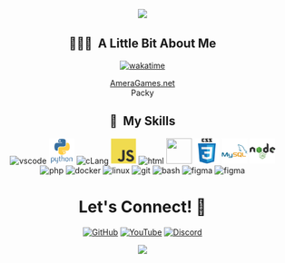 <p align="center">
  <img src="https://capsule-render.vercel.app/api?type=blur&height=300&color=gradient&text=Angry007&animation=fadeIn&textBg=false&section=header&reversal=false"/>
</p>

<div align="center">

<h2> 👨🏻‍💻 &nbsp;A Little Bit About Me</h2>

[![wakatime](https://wakatime.com/badge/user/124a39f2-887b-4527-8227-6ed651164341.svg)](https://wakatime.com/@124a39f2-887b-4527-8227-6ed651164341)

[AmeraGames.net](https://dc.ameragames.net) <br>
Packy

<h2> 🚀 &nbsp;My Skills</h2>
<p>
<img src="https://cdn.jsdelivr.net/gh/devicons/devicon/icons/vscode/vscode-original.svg" alt="vscode" width="45" height="45"/>
<img src="https://raw.githubusercontent.com/devicons/devicon/master/icons/python/python-original-wordmark.svg" alt="python" width="45" height="45"/>
<img src="https://cdn.jsdelivr.net/gh/devicons/devicon/icons/c/c-original.svg" alt="cLang" width="45" height="45"/>
<img src="https://raw.githubusercontent.com/devicons/devicon/master/icons/javascript/javascript-original.svg" alt="javascript" width="45" height="45" />
<img src="https://cdn.jsdelivr.net/gh/devicons/devicon/icons/html5/html5-original.svg" alt="html" width="45" height="45"/>
<img src="https://cdn.jsdelivr.net/gh/devicons/devicon@latest/icons/bootstrap/bootstrap-original-wordmark.svg" width="45" height="45" />
<img src="https://raw.githubusercontent.com/devicons/devicon/master/icons/css3/css3-original-wordmark.svg" alt="css3" width="45" height="45" />
<img src="https://raw.githubusercontent.com/devicons/devicon/master/icons/mysql/mysql-original-wordmark.svg" alt="mysql" width="45" height="45" />
<img src="https://raw.githubusercontent.com/devicons/devicon/master/icons/nodejs/nodejs-original-wordmark.svg" alt="nodejs" width="45" height="45" />
<img src="https://cdn.jsdelivr.net/gh/devicons/devicon/icons/php/php-original.svg" alt="php" width="45" height="45"/>
<img src="https://cdn.jsdelivr.net/gh/devicons/devicon/icons/docker/docker-original.svg" alt="docker" width="45" height="45"/>
<img src="https://cdn.jsdelivr.net/gh/devicons/devicon/icons/linux/linux-original.svg" alt="linux" width="45" height="45"/>
<img src="https://cdn.jsdelivr.net/gh/devicons/devicon/icons/git/git-original.svg" alt="git" width="45" height="45"/>
<img src="https://cdn.jsdelivr.net/gh/devicons/devicon/icons/bash/bash-original.svg" alt="bash" width="45" height="45"/>
<img src="https://cdn.jsdelivr.net/gh/devicons/devicon/icons/figma/figma-original.svg" alt="figma" width="45" height="45"/>
<img src="https://cdn.jsdelivr.net/gh/devicons/devicon/icons/kotlin/kotlin-original.svg" alt="figma" width="45" height="45"/>
</p>

</div>

<h1 align="center">
  Let's Connect! 💬
</h1>

<div align="center">

[![GitHub](https://img.shields.io/badge/GitHub-181717?style=for-the-badge&logo=github&logoColor=white)](https://github.com/Angry007-Julian)
[![YouTube](https://img.shields.io/badge/YouTube-FF0000?style=for-the-badge&logo=youtube&logoColor=white)](https://www.youtube.com/@angry0077)
[![Discord](https://img.shields.io/badge/Discord-7289DA?style=for-the-badge&logo=discord&logoColor=white)](https://discord.gg/3uxUbwqsWB)

</div>

<p align="center">
  <img src="https://capsule-render.vercel.app/api?type=blur&height=150&color=gradient&animation=fadeIn&textBg=false&section=footer&reversal=false"/>
</p>
